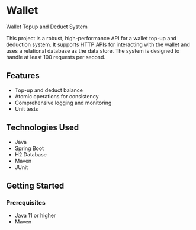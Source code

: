 # Wallet
Wallet Topup and Deduct System

This project is a robust, high-performance API for a wallet top-up and deduction system. It supports HTTP APIs for interacting with the wallet and uses a relational database as the data store. The system is designed to handle at least 100 requests per second.

## Features

- Top-up and deduct balance
- Atomic operations for consistency
- Comprehensive logging and monitoring
- Unit tests

## Technologies Used

- Java
- Spring Boot
- H2 Database
- Maven
- JUnit

## Getting Started

### Prerequisites

- Java 11 or higher
- Maven

  
